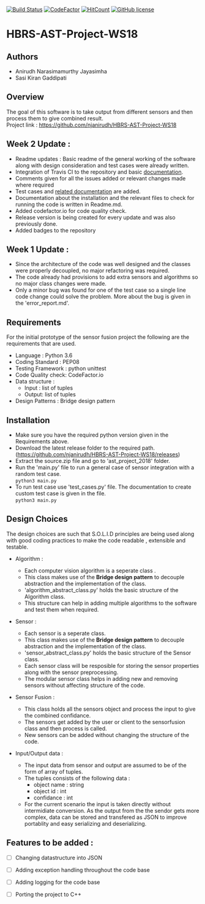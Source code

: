 
[![Build Status](https://travis-ci.org/njanirudh/HBRS-AST-Project-WS18.svg?branch=master)](https://travis-ci.org/njanirudh/HBRS-AST-Project-WS18)
[![CodeFactor](https://www.codefactor.io/repository/github/njanirudh/hbrs-ast-project-ws18/badge/master)](https://www.codefactor.io/repository/github/njanirudh/hbrs-ast-project-ws18/overview/master)
[![HitCount](http://hits.dwyl.io/njanirudh/HBRS-AST-Project-WS18.svg)](http://hits.dwyl.io/njanirudh/HBRS-AST-Project-WS18)
[![GitHub license](https://img.shields.io/github/license/Naereen/StrapDown.js.svg)](https://github.com/njanirudh/HBRS-AST-Project-WS18/blob/master/LICENSE)


# HBRS-AST-Project-WS18

## Authors
* Anirudh Narasimamurthy Jayasimha
* Sasi Kiran Gaddipati

## Overview

The goal of this software is to take output from different sensors and then process them to give combined result.    
Project link : https://github.com/njanirudh/HBRS-AST-Project-WS18

## Week 2 Update :

* Readme updates : Basic readme of the general working of the software along with design consideration and test cases were already written.
* Integration of Travis CI to the repository and basic [documentation](https://github.com/njanirudh/HBRS-AST-Project-WS18/blob/master/docs/CI.md).
* Comments given for all the issues added or relevant changes made where required
* Test cases and [related documentation](https://github.com/njanirudh/HBRS-AST-Project-WS18/blob/master/docs/error_report.md) are added.
* Documentation about the installation and the relevant files to check for running the code is written in Readme.md.
* Added codefactor.io for code quality check.
* Release version is being created for every update and was also previously done.
* Added badges to the repository


## Week 1 Update :

* Since the architecture of the code was well designed and the classes were properly decoupled, no major refactoring was required.
* The code already had provisions to add extra sensors and algorithms so no major class changes were made.
* Only a minor bug was found for one of the test case so a single line code change could solve the problem. More about the bug is given in the 'error_report.md'.

## Requirements

For the initial prototype of the sensor fusion project the following are the requirements that are used.

* Language : Python 3.6
* Coding Standard : PEP08
* Testing Framework : python unittest
* Code Quality check: CodeFactor.io
* Data structure : 
    * Input : list of tuples    
    * Output: list of tuples    
* Design Patterns : Bridge design pattern

## Installation 

* Make sure you have the required python version given in the Requirements above.
* Download the latest release folder to the required path.(https://github.com/njanirudh/HBRS-AST-Project-WS18/releases)
* Extract the source.zip file and go to 'ast_project_2018' folder.
* Run the 'main.py' file to run a general case of sensor integration with a random test case.     
```python3 main.py```
* To run test case use 'test_cases.py' file. The documentation to create custom test case is given in the file.     
```python3 main.py```

## Design Choices

The design choices are such that S.O.L.I.D principles are being used along with good coding practices to make the code readable , extensible and testable.

* Algorithm :
    * Each computer vision algorithm is a seperate class .
    * This class makes use of the **Bridge design pattern** to decouple abstraction and the implementation of the class.
    * 'algorithm_abstract_class.py' holds the basic structure of the Algorithm class.
    * This structure can help in adding multiple algorithms to the software and test them when required.
    
* Sensor :
    * Each sensor is a seperate class.
    * This class makes use of the **Bridge design pattern** to decouple abstraction and the implementation of the class.
    * 'sensor_abstract_class.py' holds the basic structure of the Sensor class.
    * Each sensor class will be resposible for storing the sensor properties along with the sensor preprocessing.
    * The modular sensor class helps in adding new and removing sensors without affecting structure of the code.
    
* Sensor Fusion :
    * This class holds all the sensors object and process the input to give the combined confidance.
    * The sensors get added by the user or client to the sensorfusion class and then process is called.
    * New sensors can be added without changing the structure of the code.

* Input/Output data :
    * The input data from sensor and output are assumed to be of the form of array of tuples.
    * The tuples consists of the following data :
         - object name : string
         - object id   : int
         - confidance  : int
    * For the current scenario the input is taken directly without intermidiate conversion. As the output from the 
    the sendor gets more complex, data can be stored and transfered as JSON to improve portablity and easy 
    serializing and deserializing.
    

## Features to be added :    
- [ ] Changing datastructure into JSON
- [ ] Adding exception handling throughout the code base
- [ ] Adding logging for the code base
- [ ] Porting the project to C++ 




